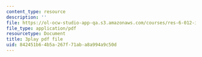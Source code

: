 ```yaml
---
content_type: resource
description: ''
file: https://ol-ocw-studio-app-qa.s3.amazonaws.com/courses/res-6-012-introduction-to-probability-spring-2018/842451b64b5a267f71aba8a994a9c50d_K-ck5dOsPgQ.pdf
file_type: application/pdf
resourcetype: Document
title: 3play pdf file
uid: 842451b6-4b5a-267f-71ab-a8a994a9c50d
---
```

